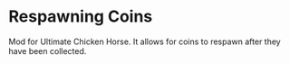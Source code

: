 # Respawning Coins
Mod for Ultimate Chicken Horse.
It allows for coins to respawn after they have been collected.
